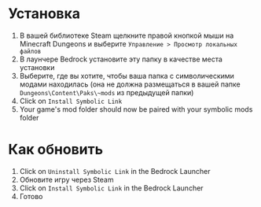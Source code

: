 ﻿# Установка
1. В вашей библиотеке Steam щелкните правой кнопкой мыши на Minecraft Dungeons и выберите `Управление > Просмотр локальных файлов`
2. В лаунчере Bedrock установите эту папку в качестве места установки
3. Выберите, где вы хотите, чтобы ваша папка с символическими модами находилась (она не должна размещаться в вашей папке `Dungeons\Content\Paks\~mods` из предыдущей папки)
4. Click on `Install Symbolic Link`
5. Your game's mod folder should now be paired with your symbolic mods folder

# Как обновить
1. Click on `Uninstall Symbolic Link` in the Bedrock Launcher
2. Обновите игру через Steam
3. Click on `Install Symbolic Link` in the Bedrock Launcher
4. Готово